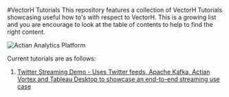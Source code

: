 #VectorH Tutorials
This repository features a collection of VectorH Tutorials showcasing useful how to's with respect to VectorH. This is a growing list and you are encourage to look at the table of contents to help to find the right content.

![Actian Analytics Platform](http://wwwcdn2.actian.com/wp-content/uploads/2015/03/vortex-img.jpg)


Current tutorials are as follows:

1. [Twitter Streaming Demo - Uses Twitter feeds, Apache Kafka, Actian Vortex and Tableau Desktop to showcase an end-to-end streaming use case](tutorials/streaming-twitter-demo/README.md)
